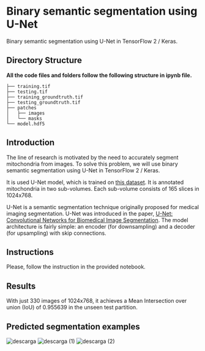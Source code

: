 # Binary semantic segmentation using U-Net

Binary semantic segmentation using U-Net in TensorFlow 2 / Keras. 


## Directory Structure

**All the code files and folders follow the following structure in ipynb file.**

```
├── training.tif
├── testing.tif
├── training_groundtruth.tif
├── testing_groundtruth.tif
├── patches
│   ├── images
│   └── masks
└── model.hdf5
```

## Introduction

The line of research is motivated by the need to accurately segment mitochondria from images. To solve this problem, we will use binary semantic segmentation using U-Net in TensorFlow 2 / Keras.

It is used U-Net model, which is trained on <a href="https://www.epfl.ch/labs/cvlab/data/data-em/" target="_blank">this dataset</a>. It is annotated mitochondria in two sub-volumes. Each sub-volume consists of 165 slices in 1024x768. 

U-Net is a semantic segmentation technique originally proposed for medical imaging segmentation. U-Net was introduced in the paper, <a href="https://arxiv.org/abs/1505.04597" target="_blank">U-Net: Convolutional Networks for Biomedical Image Segmentation</a>. The model architecture is fairly simple: an encoder (for downsampling) and a decoder (for upsampling) with skip connections.


## Instructions

Please, follow the instruction in the provided notebook.


## Results

With just 330 images of 1024x768, it achieves a Mean Intersection over union (IoU) of 0.955639 in the unseen test partition.


## Predicted segmentation examples

![descarga](https://user-images.githubusercontent.com/73080100/184480994-c8e2ecea-9c2e-46af-a38e-85a9ea0b3637.jpg)
![descarga (1)](https://user-images.githubusercontent.com/73080100/184481024-63fed445-7f8b-43bd-a7fe-ccab3a9b28d2.jpg)
![descarga (2)](https://user-images.githubusercontent.com/73080100/184481033-f9a585aa-46fc-43a5-b0b1-f969b02866f7.jpg)





